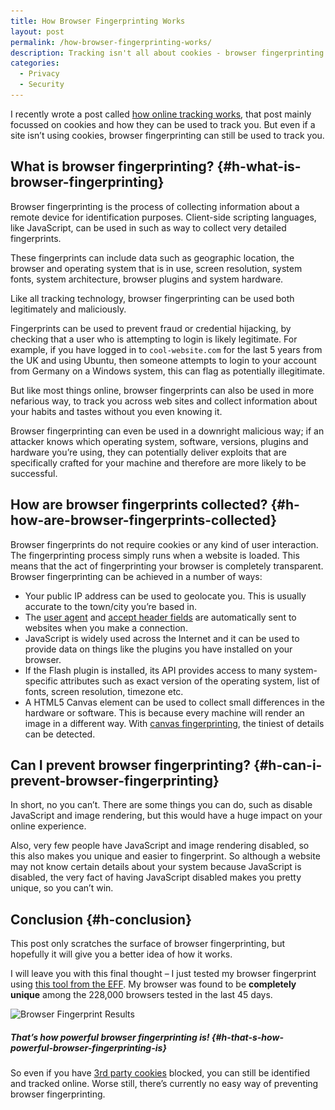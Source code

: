```yaml
---
title: How Browser Fingerprinting Works
layout: post
permalink: /how-browser-fingerprinting-works/
description: Tracking isn't all about cookies - browser fingerprinting is also widely used, but what is browser fingerprinting?
categories:
  - Privacy
  - Security
---
```

I recently wrote a post called [how online tracking works](/how-online-tracking-works), that post mainly focussed on cookies and how they can be used to track you. But even if a site isn&#8217;t using cookies, browser fingerprinting can still be used to track you.

## What is browser fingerprinting? {#h-what-is-browser-fingerprinting}

Browser fingerprinting is the process of collecting information about a remote device for identification purposes. Client-side scripting languages, like JavaScript, can be used in such as way to collect very detailed fingerprints.

These fingerprints can include data such as geographic location, the browser and operating system that is in use, screen resolution, system fonts, system architecture, browser plugins and system hardware.

Like all tracking technology, browser fingerprinting can be used both legitimately and maliciously.

Fingerprints can be used to prevent fraud or credential hijacking, by checking that a user who is attempting to login is likely legitimate. For example, if you have logged in to `cool-website.com` for the last 5 years from the UK and using Ubuntu, then someone attempts to login to your account from Germany on a Windows system, this can flag as potentially illegitimate.

But like most things online, browser fingerprints can also be used in more nefarious way, to track you across web sites and collect information about your habits and tastes without you even knowing it.

Browser fingerprinting can even be used in a downright malicious way; if an attacker knows which operating system, software, versions, plugins and hardware you&#8217;re using, they can potentially deliver exploits that are specifically crafted for your machine and therefore are more likely to be successful.

## How are browser fingerprints collected? {#h-how-are-browser-fingerprints-collected}

Browser fingerprints do not require cookies or any kind of user interaction. The fingerprinting process simply runs when a website is loaded. This means that the act of fingerprinting your browser is completely transparent. Browser fingerprinting can be achieved in a number of ways:

  * Your public IP address can be used to geolocate you. This is usually accurate to the town/city you&#8217;re based in.
  * The [user agent](https://en.wikipedia.org/wiki/User_agent) and [accept header fields](https://en.wikipedia.org/wiki/List_of_HTTP_header_fields) are automatically sent to websites when you make a connection.
  * JavaScript is widely used across the Internet and it can be used to provide data on things like the plugins you have installed on your browser.
  * If the Flash plugin is installed, its API provides access to many system-specific attributes such as exact version of the operating system, list of fonts, screen resolution, timezone etc.
  * A HTML5 Canvas element can be used to collect small differences in the hardware or software. This is because every machine will render an image in a different way. With [canvas fingerprinting](https://en.wikipedia.org/wiki/Canvas_fingerprinting), the tiniest of details can be detected.

## Can I prevent browser fingerprinting? {#h-can-i-prevent-browser-fingerprinting}

In short, no you can&#8217;t. There are some things you can do, such as disable JavaScript and image rendering, but this would have a huge impact on your online experience.

Also, very few people have JavaScript and image rendering disabled, so this also makes you unique and easier to fingerprint. So although a website may not know certain details about your system because JavaScript is disabled, the very fact of having JavaScript disabled makes you pretty unique, so you can&#8217;t win.

## Conclusion {#h-conclusion}

This post only scratches the surface of browser fingerprinting, but hopefully it will give you a better idea of how it works.

I will leave you with this final thought &#8211; I just tested my browser fingerprint using [this tool from the EFF](https://panopticlick.eff.org). My browser was found to be **completely unique** among the 228,000 browsers tested in the last 45 days.

<div class="wp-block-image">
  <img loading="lazy" width="633" height="411" src="/assets/images/wp-images/2019/11/browser-fingerprint.png" alt="Browser Fingerprint Results" class="wp-image-143" srcset="/assets/images/wp-images/2019/11/browser-fingerprint.png 633w, /assets/images/wp-images/2019/11/browser-fingerprint-300x195.png 300w" sizes="(max-width: 633px) 100vw, 633px" />
</div>

##### That&#8217;s how powerful browser fingerprinting is! {#h-that-s-how-powerful-browser-fingerprinting-is}

So even if you have [3rd party cookies](/how-online-tracking-works) blocked, you can still be identified and tracked online. Worse still, there&#8217;s currently no easy way of preventing browser fingerprinting.
